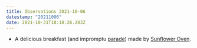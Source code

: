 ```yaml
---
title: Observations 2021-10-06
datestamp: "20211006"
date: 2021-10-31T18:18:26.203Z
---
```

- A delicious breakfast (and impromptu [parade](https://www.instagram.com/p/CUvBc-vFwR3/)) made by [Sunflower Oven](https://www.sunfloweroven.com/).